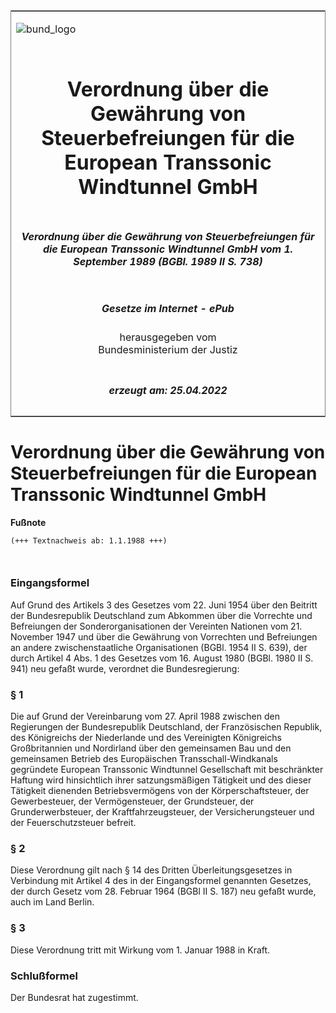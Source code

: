 <span id="DECKBLATT.html"></span>

<table border="0" frame="border" width="100%">

<tr valign="top">

<td align="left">

![bund\_logo](BfJ_2021_Web_de_de.gif)

</td>

<td align="right">

 

</td>

</tr>

<tr align="center" valign="middle">

<td colspan="2">

# Verordnung über die Gewährung von Steuerbefreiungen für die European Transsonic Windtunnel GmbH

</td>

</tr>

<tr align="center" valign="middle">

<td colspan="2">

##### Verordnung über die Gewährung von Steuerbefreiungen für die European Transsonic Windtunnel GmbH vom 1. September 1989 (BGBl. 1989 II S. 738)

</td>

</tr>

<tr align="center" valign="middle">

<td colspan="2">

  
  

##### Gesetze im Internet - ePub  
  
herausgegeben vom  
Bundesministerium der Justiz

</td>

</tr>

<tr align="center" valign="bottom">

<td colspan="2">

  
  

##### erzeugt am: 25.04.2022

</td>

</tr>

</table>

<span id="BJNR207380989.html"></span>

# Verordnung über die Gewährung von Steuerbefreiungen für die European Transsonic Windtunnel GmbH

<div>

  
**Fußnote**

<div class="jnhtml">

<div>

<div class="jurAbsatz">

  

``` 
(+++ Textnachweis ab: 1.1.1988 +++)

 
```

</div>

</div>

</div>

</div>

<span id="BJNR207380989BJNE000100308.html"></span>

### Eingangsformel  

<div>

<div class="jnhtml">

<div>

<div class="jurAbsatz">

Auf Grund des Artikels 3 des Gesetzes vom 22. Juni 1954 über den
Beitritt der Bundesrepublik Deutschland zum Abkommen über die Vorrechte
und Befreiungen der Sonderorganisationen der Vereinten Nationen vom 21.
November 1947 und über die Gewährung von Vorrechten und Befreiungen an
andere zwischenstaatliche Organisationen (BGBl. 1954 II S. 639), der
durch Artikel 4 Abs. 1 des Gesetzes vom 16. August 1980 (BGBl. 1980 II
S. 941) neu gefaßt wurde, verordnet die Bundesregierung:

</div>

</div>

</div>

</div>

<span id="BJNR207380989BJNE000200308.html"></span>

### § 1  

<div>

<div class="jnhtml">

<div>

<div class="jurAbsatz">

Die auf Grund der Vereinbarung vom 27. April 1988 zwischen den
Regierungen der Bundesrepublik Deutschland, der Französischen Republik,
des Königreichs der Niederlande und des Vereinigten Königreichs
Großbritannien und Nordirland über den gemeinsamen Bau und den
gemeinsamen Betrieb des Europäischen Transschall-Windkanals gegründete
European Transsonic Windtunnel Gesellschaft mit beschränkter Haftung
wird hinsichtlich ihrer satzungsmäßigen Tätigkeit und des dieser
Tätigkeit dienenden Betriebsvermögens von der Körperschaftsteuer, der
Gewerbesteuer, der Vermögensteuer, der Grundsteuer, der
Grunderwerbsteuer, der Kraftfahrzeugsteuer, der Versicherungsteuer und
der Feuerschutzsteuer befreit.

</div>

</div>

</div>

</div>

<span id="BJNR207380989BJNE000300308.html"></span>

### § 2  

<div>

<div class="jnhtml">

<div>

<div class="jurAbsatz">

Diese Verordnung gilt nach § 14 des Dritten Überleitungsgesetzes in
Verbindung mit Artikel 4 des in der Eingangsformel genannten Gesetzes,
der durch Gesetz vom 28. Februar 1964 (BGBl II S. 187) neu gefaßt wurde,
auch im Land Berlin.

</div>

</div>

</div>

</div>

<span id="BJNR207380989BJNE000400308.html"></span>

### § 3  

<div>

<div class="jnhtml">

<div>

<div class="jurAbsatz">

Diese Verordnung tritt mit Wirkung vom 1. Januar 1988 in Kraft.

</div>

</div>

</div>

</div>

<span id="BJNR207380989BJNE000500308.html"></span>

### Schlußformel  

<div>

<div class="jnhtml">

<div>

<div class="jurAbsatz">

Der Bundesrat hat zugestimmt.

</div>

</div>

</div>

</div>
